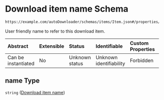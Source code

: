 # Download item name Schema

```txt
https://example.com/autoDownloader/schemas/items/Item.json#/properties/name
```

User friendly name to refer to this download item.

| Abstract            | Extensible | Status         | Identifiable            | Custom Properties | Additional Properties | Access Restrictions | Defined In                                                  |
| :------------------ | :--------- | :------------- | :---------------------- | :---------------- | :-------------------- | :------------------ | :---------------------------------------------------------- |
| Can be instantiated | No         | Unknown status | Unknown identifiability | Forbidden         | Allowed               | none                | [Item.json*](../out/items/Item.json "open original schema") |

## name Type

`string` ([Download item name](item-properties-download-item-name.md))

